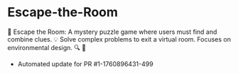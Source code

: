 # Escape-the-Room
🚪 Escape the Room: A mystery puzzle game where users must find and combine clues. 💡 Solve complex problems to exit a virtual room. Focuses on environmental design. 🔍 🧩


- Automated update for PR #1-1760896431-499